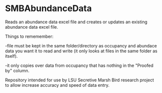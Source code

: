 # SMBAbundanceData
Reads an abundance data excel file and creates or updates an existing abundance data excel file.


Things to rememember:

  -file must be kept in the same folder/directory as occupancy and abundace data you want it to read and write (it only looks at files in the same folder as itself).
  
  -it only copies over data from occupancy that has nothing in the "Proofed by" column.


Repository intended for use by LSU Secretive Marsh Bird research project to allow increase accuracy and speed of data entry.
